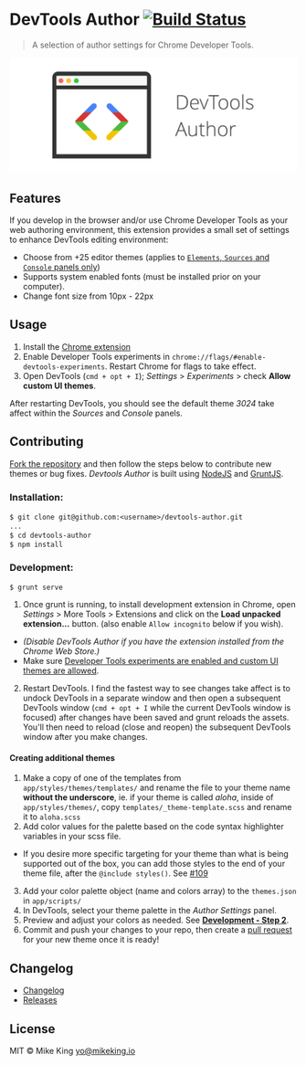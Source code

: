 # DevTools Author [![Build Status](https://travis-ci.org/micjamking/devtools-author.svg?branch=master)](https://travis-ci.org/micjamking/devtools-author)
> A selection of author settings for Chrome Developer Tools.

![Devtools Author Logo](app/images/1400x560_marquee.png)

## Features
If you develop in the browser and/or use Chrome Developer Tools as your web authoring environment, this extension provides a small set of settings to enhance DevTools editing environment:

- Choose from +25 editor themes (applies to [`Elements`, `Sources` and `Console` panels only](https://github.com/micjamking/devtools-author/issues/31))
- Supports system enabled fonts (must be installed prior on your computer).
- Change font size from 10px - 22px

## Usage
1. Install the [Chrome extension](https://chrome.google.com/webstore/detail/devtools-themes/egfhcfdfnajldliefpdoaojgahefjhhi)
2. Enable Developer Tools experiments in `chrome://flags/#enable-devtools-experiments`. Restart Chrome for flags to take effect.
3. Open DevTools (`cmd + opt + I`); *Settings* > *Experiments* > check **Allow custom UI themes**.

After restarting DevTools, you should see the default theme *3024* take affect within the *Sources* and *Console* panels.

## Contributing
[Fork the repository](../../fork) and then follow the steps below to contribute new themes or bug fixes. *Devtools Author* is built using [NodeJS](https://nodejs.org/en/) and [GruntJS](http://gruntjs.com/).

### Installation:
```
$ git clone git@github.com:<username>/devtools-author.git
...
$ cd devtools-author
$ npm install
```

### Development: 
```
$ grunt serve
```
1. Once grunt is running, to install development extension in Chrome, open *Settings* > More Tools > Extensions and click on the **Load unpacked extension...** button. (also enable `Allow incognito` below if you wish).
  - _(Disable DevTools Author if you have the extension installed from the Chrome Web Store.)_
  - Make sure [Developer Tools experiments are enabled and custom UI themes are allowed](#usage).
2. Restart DevTools. I find the fastest way to see changes take affect is to undock DevTools in a separate window and then open a subsequent DevTools window (`cmd + opt + I` while the current DevTools window is focused) after changes have been saved and grunt reloads the assets. You'll then need to reload (close and reopen) the subsequent DevTools window after you make changes.

#### Creating additional themes
1. Make a copy of one of the templates from `app/styles/themes/templates/` and rename the file to your theme name **without the underscore**, ie. if your theme is called *aloha*, inside of `app/styles/themes/`, copy `templates/_theme-template.scss` and rename it to `aloha.scss`
2. Add color values for the palette based on the code syntax highlighter variables in your scss file.
  - If you desire more specific targeting for your theme than what is being supported out of the box, you can add those styles to the end of your theme file, after the `@include styles()`. See [#109](https://github.com/micjamking/devtools-author/issues/109#issuecomment-180145295)
3. Add your color palette object (name and colors array) to the `themes.json` in `app/scripts/`
4. In DevTools, select your theme palette in the *Author Settings* panel.
5. Preview and adjust your colors as needed. See [**Development - Step 2**](#development).
6. Commit and push your changes to your repo, then create a [pull request](../../compare) for your new theme once it is ready!

## Changelog
- [Changelog](CHANGELOG.md)
- [Releases](https://github.com/micjamking/devtools-author/releases)

## License
MIT © Mike King [yo@mikeking.io](mailto:yo@mikeking.io)
